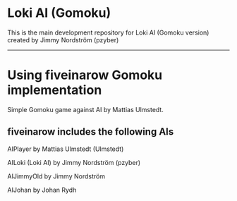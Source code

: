 # Loki AI (Gomoku)
This is the main development repository for Loki AI (Gomoku version) created by Jimmy Nordström (pzyber)

--------------------------------------------------------

# Using fiveinarow Gomoku implementation
Simple Gomoku game against AI by Mattias Ulmstedt.

fiveinarow includes the following AIs
--------------------------------------------------------
AIPlayer                  by Mattias Ulmstedt (Ulmstedt)

AILoki (Loki AI)          by Jimmy Nordström (pzyber)

AIJimmyOld                by Jimmy Nordström

AIJohan                   by Johan Rydh
